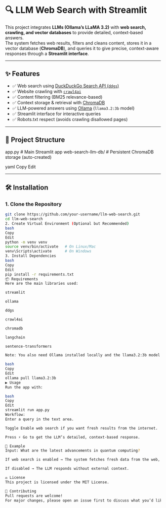 # 🔍 LLM Web Search with Streamlit

This project integrates **LLMs (Ollama’s LLaMA 3.2)** with **web search, crawling, and vector databases** to provide detailed, context-based answers.  
The system fetches web results, filters and cleans content, stores it in a vector database (**ChromaDB**), and queries it to give precise, context-aware responses through a **Streamlit interface**.

---

## ✨ Features
- ✅ Web search using [DuckDuckGo Search API (`ddgs`)](https://pypi.org/project/ddgs/)  
- ✅ Website crawling with [`crawl4ai`](https://github.com/unclecode/crawl4ai)  
- ✅ Content filtering (BM25 relevance-based)  
- ✅ Context storage & retrieval with [ChromaDB](https://www.trychroma.com/)  
- ✅ LLM-powered answers using [Ollama](https://ollama.com/) (`llama3.2:3b` model)  
- ✅ Streamlit interface for interactive queries  
- ✅ Robots.txt respect (avoids crawling disallowed pages)  

---

## 📂 Project Structure
app.py # Main Streamlit app
web-search-llm-db/ # Persistent ChromaDB storage (auto-created)

yaml
Copy
Edit

---

## 🛠️ Installation

### 1. Clone the Repository
```bash
git clone https://github.com/your-username/llm-web-search.git
cd llm-web-search
2. Create Virtual Environment (Optional but Recommended)
bash
Copy
Edit
python -m venv venv
source venv/bin/activate   # On Linux/Mac
venv\Scripts\activate      # On Windows
3. Install Dependencies
bash
Copy
Edit
pip install -r requirements.txt
📦 Requirements
Here are the main libraries used:

streamlit

ollama

ddgs

crawl4ai

chromadb

langchain

sentence-transformers

Note: You also need Ollama installed locally and the llama3.2:3b model pulled:

bash
Copy
Edit
ollama pull llama3.2:3b
▶️ Usage
Run the app with:

bash
Copy
Edit
streamlit run app.py
Workflow:
Enter a query in the text area.

Toggle Enable web search if you want fresh results from the internet.

Press ⚡ Go to get the LLM’s detailed, context-based response.

📸 Example
Input: What are the latest advancements in quantum computing?

If web search is enabled → The system fetches fresh data from the web, crawls pages, stores relevant chunks in ChromaDB, and provides a context-based response.

If disabled → The LLM responds without external context.

⚖️ License
This project is licensed under the MIT License.

🤝 Contributing
Pull requests are welcome!
For major changes, please open an issue first to discuss what you’d like to change.
